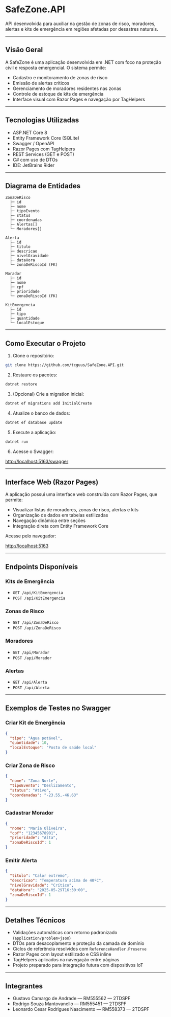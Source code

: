 # SafeZone.API

API desenvolvida para auxiliar na gestão de zonas de risco, moradores, alertas e kits de emergência em regiões afetadas por desastres naturais.

---

## Visão Geral

A SafeZone é uma aplicação desenvolvida em .NET com foco na proteção civil e resposta emergencial. O sistema permite:

* Cadastro e monitoramento de zonas de risco
* Emissão de alertas críticos
* Gerenciamento de moradores residentes nas zonas
* Controle de estoque de kits de emergência
* Interface visual com Razor Pages e navegação por TagHelpers

---

## Tecnologias Utilizadas

* ASP.NET Core 8
* Entity Framework Core (SQLite)
* Swagger / OpenAPI
* Razor Pages com TagHelpers
* REST Services (GET e POST)
* C# com uso de DTOs
* IDE: JetBrains Rider

---

## Diagrama de Entidades

```
ZonaDeRisco
  ├─ id
  ├─ nome
  ├─ tipoEvento
  ├─ status
  ├─ coordenadas
  ├─ Alertas[]
  └─ Moradores[]

Alerta
  ├─ id
  ├─ titulo
  ├─ descricao
  ├─ nivelGravidade
  ├─ dataHora
  └─ zonaDeRiscoId (FK)

Morador
  ├─ id
  ├─ nome
  ├─ cpf
  ├─ prioridade
  └─ zonaDeRiscoId (FK)

KitEmergencia
  ├─ id
  ├─ tipo
  ├─ quantidade
  └─ localEstoque
```

---

## Como Executar o Projeto

1. Clone o repositório:

```bash
git clone https://github.com/tcguus/SafeZone.API.git
```

2. Restaure os pacotes:

```bash
dotnet restore
```

3. (Opcional) Crie a migration inicial:

```bash
dotnet ef migrations add InitialCreate
```

4. Atualize o banco de dados:

```bash
dotnet ef database update
```

5. Execute a aplicação:

```bash
dotnet run
```

6. Acesse o Swagger:

[http://localhost:5163/swagger](http://localhost:5163/swagger)

---

## Interface Web (Razor Pages)

A aplicação possui uma interface web construída com Razor Pages, que permite:

* Visualizar listas de moradores, zonas de risco, alertas e kits
* Organização de dados em tabelas estilizadas
* Navegação dinâmica entre seções
* Integração direta com Entity Framework Core

Acesse pelo navegador:

[http://localhost:5163](http://localhost:5163)

---

## Endpoints Disponíveis

### Kits de Emergência

* `GET /api/KitEmergencia`
* `POST /api/KitEmergencia`

### Zonas de Risco

* `GET /api/ZonaDeRisco`
* `POST /api/ZonaDeRisco`

### Moradores

* `GET /api/Morador`
* `POST /api/Morador`

### Alertas

* `GET /api/Alerta`
* `POST /api/Alerta`

---

## Exemplos de Testes no Swagger

### Criar Kit de Emergência

```json
{
  "tipo": "Água potável",
  "quantidade": 10,
  "localEstoque": "Posto de saúde local"
}
```

### Criar Zona de Risco

```json
{
  "nome": "Zona Norte",
  "tipoEvento": "Deslizamento",
  "status": "Ativo",
  "coordenadas": "-23.55,-46.63"
}
```

### Cadastrar Morador

```json
{
  "nome": "Maria Oliveira",
  "cpf": "12345678901",
  "prioridade": "Alta",
  "zonaDeRiscoId": 1
}
```

### Emitir Alerta

```json
{
  "titulo": "Calor extremo",
  "descricao": "Temperatura acima de 40ºC",
  "nivelGravidade": "Crítico",
  "dataHora": "2025-05-29T16:30:00",
  "zonaDeRiscoId": 1
}
```

---

## Detalhes Técnicos

* Validações automáticas com retorno padronizado (`application/problem+json`)
* DTOs para desacoplamento e proteção da camada de domínio
* Ciclos de referência resolvidos com `ReferenceHandler.Preserve`
* Razor Pages com layout estilizado e CSS inline
* TagHelpers aplicados na navegação entre páginas
* Projeto preparado para integração futura com dispositivos IoT

---

## Integrantes

* Gustavo Camargo de Andrade — RM555562 — 2TDSPF
* Rodrigo Souza Mantovanello — RM555451 — 2TDSPF
* Leonardo Cesar Rodrigues Nascimento — RM558373 — 2TDSPF

